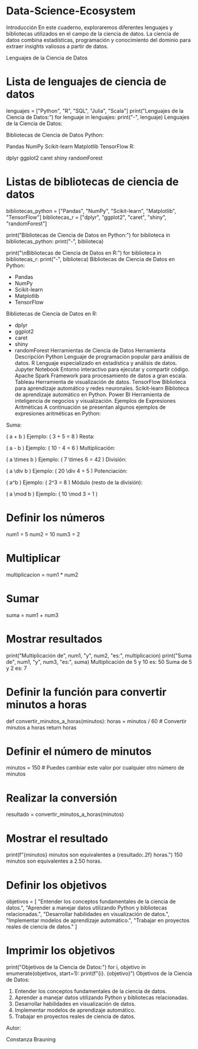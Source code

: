 # Data-Science-Ecosystem

Introducción
En este cuaderno, exploraremos diferentes lenguajes y bibliotecas utilizados en el campo de la ciencia de datos. La ciencia de datos combina estadísticas, programación y conocimiento del dominio para extraer insights valiosos a partir de datos.

Lenguajes de la Ciencia de Datos

# Lista de lenguajes de ciencia de datos
lenguajes = ["Python", "R", "SQL", "Julia", "Scala"]
print("Lenguajes de la Ciencia de Datos:")
for lenguaje in lenguajes:
    print("-", lenguaje)
Lenguajes de la Ciencia de Datos:

Bibliotecas de Ciencia de Datos
Python:

Pandas
NumPy
Scikit-learn
Matplotlib
TensorFlow
R:

dplyr
ggplot2
caret
shiny
randomForest
# Listas de bibliotecas de ciencia de datos
bibliotecas_python = ["Pandas", "NumPy", "Scikit-learn", "Matplotlib", "TensorFlow"]
bibliotecas_r = ["dplyr", "ggplot2", "caret", "shiny", "randomForest"]

print("Bibliotecas de Ciencia de Datos en Python:")
for biblioteca in bibliotecas_python:
    print("-", biblioteca)

print("\nBibliotecas de Ciencia de Datos en R:")
for biblioteca in bibliotecas_r:
    print("-", biblioteca)
Bibliotecas de Ciencia de Datos en Python:
- Pandas
- NumPy
- Scikit-learn
- Matplotlib
- TensorFlow

Bibliotecas de Ciencia de Datos en R:
- dplyr
- ggplot2
- caret
- shiny
- randomForest
Herramientas de Ciencia de Datos
Herramienta	Descripción
Python	Lenguaje de programación popular para análisis de datos.
R	Lenguaje especializado en estadística y análisis de datos.
Jupyter Notebook	Entorno interactivo para ejecutar y compartir código.
Apache Spark	Framework para procesamiento de datos a gran escala.
Tableau	Herramienta de visualización de datos.
TensorFlow	Biblioteca para aprendizaje automático y redes neuronales.
Scikit-learn	Biblioteca de aprendizaje automático en Python.
Power BI	Herramienta de inteligencia de negocios y visualización.
Ejemplos de Expresiones Aritméticas
A continuación se presentan algunos ejemplos de expresiones aritméticas en Python:

Suma:

( a + b )
Ejemplo: ( 3 + 5 = 8 )
Resta:

( a - b )
Ejemplo: ( 10 - 4 = 6 )
Multiplicación:

( a \times b )
Ejemplo: ( 7 \times 6 = 42 )
División:

( a \div b )
Ejemplo: ( 20 \div 4 = 5 )
Potenciación:

( a^b )
Ejemplo: ( 2^3 = 8 )
Módulo (resto de la división):

( a \mod b )
Ejemplo: ( 10 \mod 3 = 1 )
# Definir los números
num1 = 5
num2 = 10
num3 = 2

# Multiplicar
multiplicacion = num1 * num2

# Sumar
suma = num1 + num3

# Mostrar resultados
print("Multiplicación de", num1, "y", num2, "es:", multiplicacion)
print("Suma de", num1, "y", num3, "es:", suma)
Multiplicación de 5 y 10 es: 50
Suma de 5 y 2 es: 7
# Definir la función para convertir minutos a horas
def convertir_minutos_a_horas(minutos):
    horas = minutos / 60  # Convertir minutos a horas
    return horas

# Definir el número de minutos
minutos = 150  # Puedes cambiar este valor por cualquier otro número de minutos

# Realizar la conversión
resultado = convertir_minutos_a_horas(minutos)

# Mostrar el resultado
print(f"{minutos} minutos son equivalentes a {resultado:.2f} horas.")
150 minutos son equivalentes a 2.50 horas.
# Definir los objetivos
objetivos = [
    "Entender los conceptos fundamentales de la ciencia de datos.",
    "Aprender a manejar datos utilizando Python y bibliotecas relacionadas.",
    "Desarrollar habilidades en visualización de datos.",
    "Implementar modelos de aprendizaje automático.",
    "Trabajar en proyectos reales de ciencia de datos."
]

# Imprimir los objetivos
print("Objetivos de la Ciencia de Datos:")
for i, objetivo in enumerate(objetivos, start=1):
    print(f"{i}. {objetivo}")
Objetivos de la Ciencia de Datos:
1. Entender los conceptos fundamentales de la ciencia de datos.
2. Aprender a manejar datos utilizando Python y bibliotecas relacionadas.
3. Desarrollar habilidades en visualización de datos.
4. Implementar modelos de aprendizaje automático.
5. Trabajar en proyectos reales de ciencia de datos.

   
Autor:

Constanza Brauning
